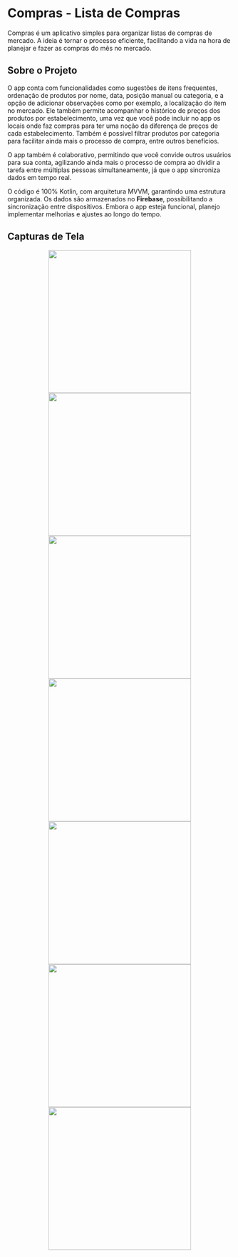 # Compras - Lista de Compras

Compras é um aplicativo simples para organizar listas de compras de mercado. A ideia é tornar o processo eficiente, facilitando a vida na hora de planejar e fazer as compras do mês no mercado.

## Sobre o Projeto

O app conta com funcionalidades como sugestões de itens frequentes, ordenação de produtos por nome, data, posição manual ou categoria, e a opção de adicionar observações como por exemplo, a localização do item no mercado. Ele também permite acompanhar o histórico de preços dos produtos por estabelecimento, uma vez que você pode incluir no app os locais onde faz compras para ter uma noção da diferença de preços de cada estabelecimento. Também é possível filtrar produtos por categoria para facilitar ainda mais o processo de compra, entre outros benefícios.

O app também é colaborativo, permitindo que você convide outros usuários para sua conta, agilizando ainda mais o processo de compra ao dividir a tarefa entre múltiplas pessoas simultaneamente, já que o app sincroniza dados em tempo real.

O código é 100% Kotlin, com arquitetura MVVM, garantindo uma estrutura organizada. Os dados são armazenados no **Firebase**, possibilitando a sincronização entre dispositivos. Embora o app esteja funcional, planejo implementar melhorias e ajustes ao longo do tempo.

## Capturas de Tela

   <p align="center">
     <img src="https://github.com/user-attachments/assets/339a9f1b-a41e-4c1a-8f95-2bcce76bbcfd" width="320">
    <img src="https://github.com/user-attachments/assets/835f38b6-9987-4daa-8b64-6fae174add89" width="320">
      <img src="https://github.com/user-attachments/assets/8a981757-94bf-4ea0-8d16-236706d83ccc" width="320">
    <img src="https://github.com/user-attachments/assets/f2992d31-8390-4fa0-a714-b351fe046205" width="320">
 <img src="https://github.com/user-attachments/assets/8429a191-7d9a-4f06-9dfa-ac125d1d6ede" width="320">
       <img src="https://github.com/user-attachments/assets/1fa46850-101a-44a6-b56c-b34500019c7e" width="320">   
 <img src="https://github.com/user-attachments/assets/1eeccbd3-4a97-4eff-8a61-18e968079133" width="320">
    </p>
    

